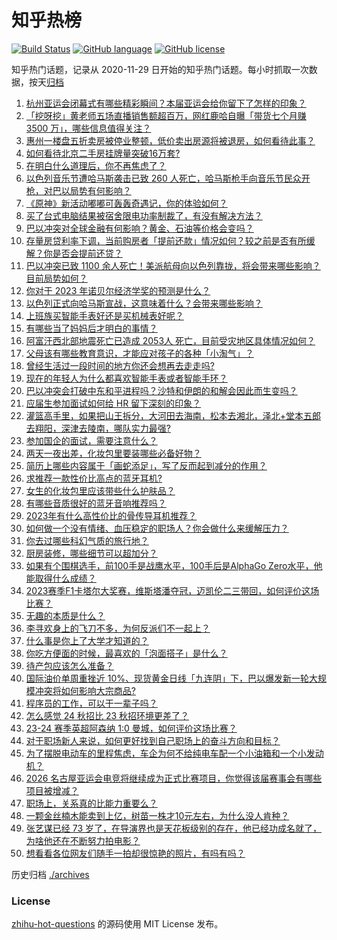 # 知乎热榜
[![Build Status](https://github.com/ToWeLong/zhihu-hot-questions/workflows/CI/badge.svg)](https://github.com/ToWeLong/zhihu-hot-questions/actions)
[![GitHub language](https://img.shields.io/badge/language-golang-orange.svg)](https://golang.org/)
[![GitHub license](https://img.shields.io/github/license/ToWeLong/zhihu-hot-questions)](https://github.com/ToWeLong/zhihu-hot-questions/blob/main/LICENSE)

知乎热门话题，记录从 2020-11-29 日开始的知乎热门话题。每小时抓取一次数据，按天[归档](./archives)

<!-- BEGIN -->

1. [杭州亚运会闭幕式有哪些精彩瞬间？本届亚运会给你留下了怎样的印象？](https://www.zhihu.com/question/624855009)
1. [「挖呀挖」黄老师五场直播销售额超百万，网红鹿哈自曝「带货七个月赚 3500 万」，哪些信息值得关注？](https://www.zhihu.com/question/625102048)
1. [惠州一楼盘五折卖房被停业整顿，低价卖出房源将被退房，如何看待此事？](https://www.zhihu.com/question/625207091)
1. [如何看待北京二手房挂牌量突破16万套?](https://www.zhihu.com/question/624883229)
1. [在明白什么道理后，你不再焦虑了？](https://www.zhihu.com/question/511311505)
1. [以色列音乐节遭哈马斯袭击已致 260 人死亡，哈马斯枪手向音乐节民众开枪，对巴以局势有何影响？](https://www.zhihu.com/question/625251338)
1. [《原神》新活动嘟嘟可轰轰奇遇记，你的体验如何？](https://www.zhihu.com/question/625103064)
1. [买了台式电脑结果被宿舍限电功率制裁了，有没有解决方法？](https://www.zhihu.com/question/624561930)
1. [巴以冲突对全球金融有何影响？黄金、石油等价格会变吗？](https://www.zhihu.com/question/625165702)
1. [存量房贷利率下调，当前购房者「提前还款」情况如何？较之前是否有所缓解？你是否会提前还贷？](https://www.zhihu.com/question/625143527)
1. [巴以冲突已致 1100 余人死亡！美派航母向以色列靠拢，将会带来哪些影响？目前局势如何？](https://www.zhihu.com/question/625255173)
1. [你对于 2023 年诺贝尔经济学奖的预测是什么？](https://www.zhihu.com/question/622056011)
1. [以色列正式向哈马斯宣战，这意味着什么？会带来哪些影响？](https://www.zhihu.com/question/625185576)
1. [上班族买智能手表好还是买机械表好呢？](https://www.zhihu.com/question/597957500)
1. [有哪些当了妈妈后才明白的事情？](https://www.zhihu.com/question/324309608)
1. [阿富汗西北部地震死亡已造成 2053人 死亡，目前受灾地区具体情况如何？](https://www.zhihu.com/question/625093442)
1. [父母该有哪些教育意识，才能应对孩子的各种「小淘气」？](https://www.zhihu.com/question/625045598)
1. [曾经生活过一段时间的地方你还会想再去走走吗?](https://www.zhihu.com/question/623283816)
1. [现在的年轻人为什么都喜欢智能手表或者智能手环？](https://www.zhihu.com/question/624357084)
1. [巴以冲突会打破中东和平进程吗？沙特和伊朗的和解会因此而生变吗？](https://www.zhihu.com/question/625098191)
1. [应届生参加面试如何给 HR 留下深刻的印象？](https://www.zhihu.com/question/622556046)
1. [灌篮高手里，如果把山王拆分，大河田去海南，松本去湘北，泽北+堂本五郎去翔阳，深津去陵南，哪队实力最强?](https://www.zhihu.com/question/624516579)
1. [参加国企的面试，需要注意什么？](https://www.zhihu.com/question/622555852)
1. [两天一夜出差，化妆包里要装哪些必备好物？](https://www.zhihu.com/question/622787663)
1. [简历上哪些内容属于「画蛇添足」，写了反而起到减分的作用？](https://www.zhihu.com/question/622553987)
1. [求推荐一款性价比高点的蓝牙耳机?](https://www.zhihu.com/question/622183969)
1. [女生的化妆包里应该带些什么护肤品？](https://www.zhihu.com/question/622787551)
1. [有哪些音质很好的蓝牙音响推荐吗？](https://www.zhihu.com/question/622448525)
1. [2023年有什么高性价比的骨传导耳机推荐？](https://www.zhihu.com/question/620398828)
1. [如何做一个没有情绪、血压稳定的职场人？你会做什么来缓解压力？](https://www.zhihu.com/question/623134708)
1. [你去过哪些科幻气质的旅行地？](https://www.zhihu.com/question/622042716)
1. [厨房装修，哪些细节可以超加分？](https://www.zhihu.com/question/455637837)
1. [如果有个围棋选手，前100手是战鹰水平，100手后是AlphaGo Zero水平，他能取得什么成绩？](https://www.zhihu.com/question/624522745)
1. [2023赛季F1卡塔尔大奖赛，维斯塔潘夺冠，迈凯伦二三带回，如何评价这场比赛？](https://www.zhihu.com/question/625225899)
1. [无趣的本质是什么？](https://www.zhihu.com/question/620391012)
1. [李寻欢身上的飞刀不多，为何反派们不一起上？](https://www.zhihu.com/question/622346804)
1. [什么事是你上了大学才知道的？](https://www.zhihu.com/question/406491354)
1. [你吃方便面的时候，最喜欢的「泡面搭子」是什么？](https://www.zhihu.com/question/622364918)
1. [待产包应该怎么准备？](https://www.zhihu.com/question/433454587)
1. [国际油价单周重挫近 10%、现货黄金日线「九连阴」下，巴以爆发新一轮大规模冲突将如何影响大宗商品?](https://www.zhihu.com/question/625206965)
1. [程序员的工作，可以干一辈子吗？](https://www.zhihu.com/question/622312072)
1. [怎么感觉 24 秋招比 23 秋招环境更差了？](https://www.zhihu.com/question/618357219)
1. [23-24 赛季英超阿森纳 1:0 曼城，如何评价这场比赛？](https://www.zhihu.com/question/625217737)
1. [对于职场新人来说，如何更好找到自己职场上的奋斗方向和目标？](https://www.zhihu.com/question/624856386)
1. [为了摆脱电动车的里程焦虑，车企为何不给纯电车配一个小油箱和一个小发动机？](https://www.zhihu.com/question/624611663)
1. [2026 名古屋亚运会电竞将继续成为正式比赛项目，你觉得该届赛事会有哪些项目被增减？](https://www.zhihu.com/question/625121345)
1. [职场上，关系真的比能力重要么？](https://www.zhihu.com/question/520774936)
1. [一颗金丝楠木能卖到上亿，树苗一株才10元左右，为什么没人肯种？](https://www.zhihu.com/question/617358912)
1. [张艺谋已经 73 岁了，在导演界也是天花板级别的存在，他已经功成名就了，为啥他还在不断努力拍电影？](https://www.zhihu.com/question/624711628)
1. [想看看各位网友们随手一拍却很惊艳的照片，有吗有吗？](https://www.zhihu.com/question/545454775)

<!-- END -->

历史归档 [./archives](./archives)


### License
[zhihu-hot-questions](https://github.com/towelong/zhihu-hot-questions) 的源码使用 MIT License 发布。